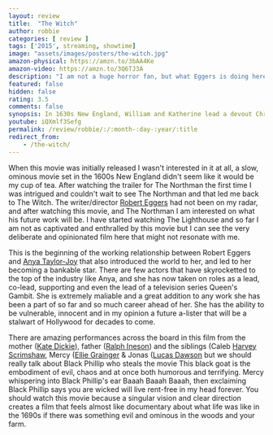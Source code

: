 ```yaml
---
layout: review
title:  "The Witch"
author: robbie
categories: [ review ]
tags: ['2015', streaming, showtime]
image: "assets/images/posters/the-witch.jpg"
amazon-physical: https://amzn.to/3bAA4Ke
amazon-video: https://amzn.to/3Q6TJ3A
description: "I am not a huge horror fan, but what Eggers is doing here is creepy and unsettling in the most entertaining way."
featured: false
hidden: false
rating: 3.5
comments: false
synopsis: In 1630s New England, William and Katherine lead a devout Christian life with five children, homesteading on the edge of an impassable wilderness, exiled from their settlement when William defies the local church. When their newborn son vanishes and crops mysteriously fail, the family turns on one another.
youtube: iQXmlf3Sefg
permalink: /review/robbie/:/:month-:day-:year/:title
redirect_from:
    - /the-witch/
---
```


When this movie was initially released I wasn't interested in it at all, a slow, ominous movie set in the 1600s New England didn't seem like it would be my cup of tea.  After watching the trailer for The Northman the first time I was intrigued and couldn't wait to see The Northman and that led me back to The Witch.  The writer/director <a href="https://www.imdb.com/name/nm3211470/">Robert Eggers</a> had not been on my radar, and after watching this movie, and The Northman I am interested on what his future work will be.  I have started watching The Lighthouse and so far I am not as captivated and enthralled by this movie but I can see the very deliberate and opinionated film here that might not resonate with me.

This is the beginning of the working relationship between Robert Eggers and <a href="https://www.imdb.com/name/nm5896355/">Anya Taylor-Joy</a> that also introduced the world to her, and led to her becoming a bankable star.  There are few actors that have skyrocketted to the top of the industry like Anya, and she has now taken on roles as a lead, co-lead, supporting and even the lead of a television series Queen's Gambit.  She is extremely maliable and a great addition to any work she has been a part of so far and so much career ahead of her.  She has the ability to be vulnerable, innocent and in my opinion a future a-lister that will be a stalwart of Hollywood for decades to come.

There are amazing performances across the board in this film from the mother (<a href="https://www.imdb.com/name/nm0225483/">Kate Dickie</a>), father (<a href="https://www.imdb.com/name/nm0408591/">Ralph Ineson</a>) and the siblings (Caleb <a href="https://www.imdb.com/name/nm4308860/">Harvey Scrimshaw</a>, Mercy (<a href="https://www.imdb.com/name/nm5636909/">Ellie Grainger</a> & Jonas (<a href="https://www.imdb.com/name/nm3453433/">Lucas Dawson</a> but we should really talk about Black Phillip who steals the movie  This black goat is the embodiment of evil, chaos and at once both humorous and terrifying.  Mercy whispering into Black Phillip's ear Baaah Baaah Baaah, then exclaiming Black Phillip says you are wicked will live rent-free in my head forever.  You should watch this movie because a singular vision and clear direction creates a film that feels almost like documentary about what life was like in the 1690s if there was something evil and ominous in the woods and your farm.

